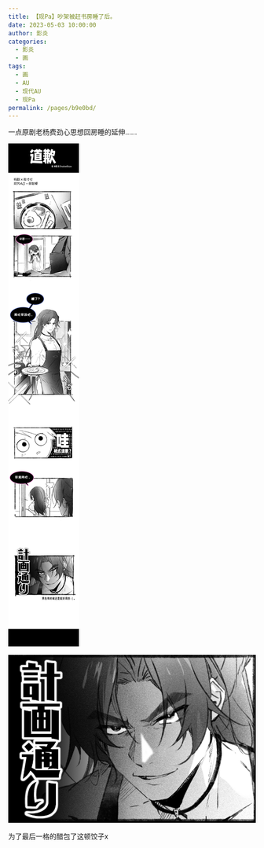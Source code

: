 ```yaml
---
title: 【现Pa】吵架被赶书房睡了后。
date: 2023-05-03 10:00:00
author: 影炎
categories: 
  - 影炎
  - 画
tags: 
  - 画
  - AU
  - 现代AU
  - 现Pa
permalink: /pages/b9e0bd/
---
```


一点原剧老杨费劲心思想回房睡的延伸……

![吵架被赶书房睡了后](/img/yingyan/道歉计划2.jpg)

![吵架被赶书房睡了后](/img/yingyan/道歉计划1.jpg)

为了最后一格的醋包了这顿饺子x
